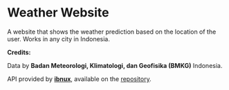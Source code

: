 # Weather Website

A website that shows the weather prediction based on the location of the user. Works in any city in Indonesia.

**Credits:**

Data by **Badan Meteorologi, Klimatologi, dan Geofisika (BMKG)** Indonesia.

API provided by **[ibnux](https://github.com/ibnux/)**, available on the [repository](https://github.com/ibnux/BMKG-importer).